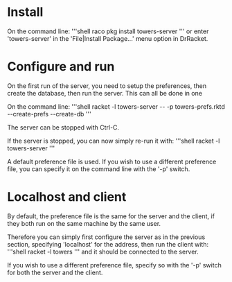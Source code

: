 Install
=======

On the command line:
'''shell
raco pkg install towers-server
'''
or enter 'towers-server'  in the 'File|Install Package...' menu option in DrRacket.

Configure and run
=================

On the first run of the server, you need to setup the preferences, then create the database, then run the server.
This can all be done in one

On the command line:
'''shell
racket -l towers-server -- -p towers-prefs.rktd --create-prefs --create-db
'''

The server can be stopped with Ctrl-C.

If the server is stopped, you can now simply re-run it with:
'''shell
racket -l towers-server
'''

A default preference file is used.
If you wish to use a different preference file, you can specify it on the command line with the '-p' switch.

Localhost and client
====================

By default, the preference file is the same for the server and the client, if they both run on the same machine by the same user.

Therefore you can simply first configure the server as in the previous section, specifying 'localhost' for the address, then run the client with:
'''shell
racket -l towers
'''
and it should be connected to the server.

If you wish to use a different preference file, specify so with the '-p' switch for both the server and the client.

